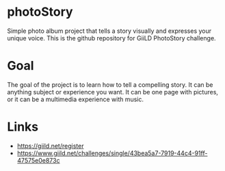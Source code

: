# photoStory
Simple photo album project that tells a story visually and expresses your unique voice. This is the github repository for GiiLD PhotoStory challenge.

# Goal
The goal of the project is to learn how to tell a compelling story. It can be anything subject or experience you want. It can be one page with pictures, or it can be a multimedia experience with music.

# Links
- https://giild.net/register
- https://www.giild.net/challenges/single/43bea5a7-7919-44c4-91ff-47575e0e873c
